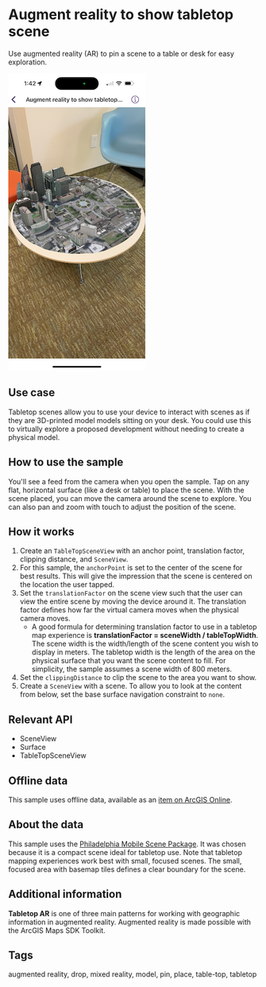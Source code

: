 # Augment reality to show tabletop scene

Use augmented reality (AR) to pin a scene to a table or desk for easy exploration.

![Image of augment reality to show tabletop scene](augment-reality-to-show-tabletop-scene.png)

## Use case

Tabletop scenes allow you to use your device to interact with scenes as if they are 3D-printed model models sitting on your desk. You could use this to virtually explore a proposed development without needing to create a physical model.

## How to use the sample

You'll see a feed from the camera when you open the sample. Tap on any flat, horizontal surface (like a desk or table) to place the scene. With the scene placed, you can move the camera around the scene to explore. You can also pan and zoom with touch to adjust the position of the scene.

## How it works

1. Create an `TableTopSceneView` with an anchor point, translation factor, clipping distance, and `SceneView`.
2. For this sample, the `anchorPoint` is set to the center of the scene for best results. This will give the impression that the scene is centered on the location the user tapped.
3. Set the `translationFactor` on the scene view such that the user can view the entire scene by moving the device around it. The translation factor defines how far the virtual camera moves when the physical camera moves.
    * A good formula for determining translation factor to use in a tabletop map experience is **translationFactor = sceneWidth / tableTopWidth**. The scene width is the width/length of the scene content you wish to display in meters. The tabletop width is the length of the area on the physical surface that you want the scene content to fill. For simplicity, the sample assumes a scene width of 800 meters.
4. Set the `clippingDistance` to clip the scene to the area you want to show.
5. Create a `SceneView` with a scene. To allow you to look at the content from below, set the base surface navigation constraint to `none`.

## Relevant API

* SceneView
* Surface
* TableTopSceneView

## Offline data

This sample uses offline data, available as an [item on ArcGIS Online](https://www.arcgis.com/home/item.html?id=7dd2f97bb007466ea939160d0de96a9d).

## About the data

This sample uses the [Philadelphia Mobile Scene Package](https://www.arcgis.com/home/item.html?id=7dd2f97bb007466ea939160d0de96a9d). It was chosen because it is a compact scene ideal for tabletop use. Note that tabletop mapping experiences work best with small, focused scenes. The small, focused area with basemap tiles defines a clear boundary for the scene.

## Additional information

**Tabletop AR** is one of three main patterns for working with geographic information in augmented reality. Augmented reality is made possible with the ArcGIS Maps SDK Toolkit.

## Tags

augmented reality, drop, mixed reality, model, pin, place, table-top, tabletop
